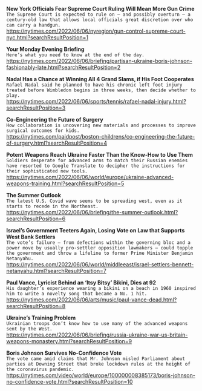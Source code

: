 **New York Officials Fear Supreme Court Ruling Will Mean More Gun Crime**\
`The Supreme Court is expected to rule on — and possibly overturn — a century-old law that allows local officials great discretion over who can carry a handgun.`\
https://nytimes.com/2022/06/06/nyregion/gun-control-supreme-court-nyc.html?searchResultPosition=1

**Your Monday Evening Briefing**\
`Here’s what you need to know at the end of the day.`\
https://nytimes.com/2022/06/06/briefing/partisan-ukraine-boris-johnson-fashionably-late.html?searchResultPosition=2

**Nadal Has a Chance at Winning All 4 Grand Slams, if His Foot Cooperates**\
`Rafael Nadal said he planned to have his chronic left foot injury treated before Wimbledon begins in three weeks, then decide whether to play.`\
https://nytimes.com/2022/06/06/sports/tennis/rafael-nadal-injury.html?searchResultPosition=3

**Co-Engineering the Future of Surgery**\
`How collaboration is uncovering new materials and processes to improve surgical outcomes for kids.`\
https://nytimes.com/paidpost/boston-childrens/co-engineering-the-future-of-surgery.html?searchResultPosition=4

**Potent Weapons Reach Ukraine Faster Than the Know-How to Use Them**\
`Soldiers desperate for advanced arms to match their Russian enemies have resorted to Google Translate to decipher the instructions for their sophisticated new tools.`\
https://nytimes.com/2022/06/06/world/europe/ukraine-advanced-weapons-training.html?searchResultPosition=5

**The Summer Outlook**\
`The latest U.S. Covid wave seems to be spreading west, even as it starts to recede in the Northeast.`\
https://nytimes.com/2022/06/06/briefing/the-summer-outlook.html?searchResultPosition=6

**Israel’s Government Teeters Again, Losing Vote on Law that Supports West Bank Settlers**\
`The vote’s failure — from defections within the governing bloc and a power move by usually pro-settler opposition lawmakers — could topple the government and throw a lifeline to former Prime Minister Benjamin Netanyahu.`\
https://nytimes.com/2022/06/06/world/middleeast/israel-settlers-bennett-netanyahu.html?searchResultPosition=7

**Paul Vance, Lyricist Behind an ‘Itsy Bitsy’ Bikini, Dies at 92**\
`His daughter’s experience wearing a bikini on a beach in 1960 inspired him to write a novelty song that became a No. 1 hit.`\
https://nytimes.com/2022/06/06/arts/music/paul-vance-dead.html?searchResultPosition=8

**Ukraine’s Training Problem**\
`Ukrainian troops don’t know how to use many of the advanced weapons sent by the West.`\
https://nytimes.com/2022/06/06/briefing/russia-ukraine-war-us-britain-weapons-monastery.html?searchResultPosition=9

**Boris Johnson Survives No-Confidence Vote**\
`The vote came amid claims that Mr. Johnson misled Parliament about parties at Downing Street that broke lockdown rules at the height of the coronavirus pandemic.`\
https://nytimes.com/video/world/europe/100000008385173/boris-johnson-no-confidence-vote.html?searchResultPosition=10

